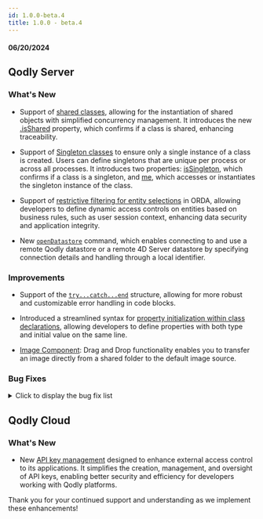 ```yaml
---
id: 1.0.0-beta.4
title: 1.0.0 - beta.4
---
```



#### 06/20/2024


## Qodly Server

<h3> What's New </h3>


- Support of [shared classes](../qodlyScript/basics/lang-classes.md#shared-classes), allowing for the instantiation of shared objects with simplified concurrency management. It introduces the new [.isShared](../qodlyScript/ClassClass.md#isshared) property, which confirms if a class is shared, enhancing traceability. 

- Support of [Singleton classes](../qodlyScript/basics/lang-classes.md#singleton-classes) to ensure only a single instance of a class is created. Users can define singletons that are unique per process or across all processes. It introduces two properties: [isSingleton](../qodlyScript/ClassClass.md#issingleton), which confirms if a class is a singleton, and [me](../qodlyScript/ClassClass.md#me), which accesses or instantiates the singleton instance of the class.

- Support of [restrictive filtering for entity selections](../orda/data.md#restricting-entity-selections) in ORDA, allowing developers to define dynamic access controls on entities based on business rules, such as user session context, enhancing data security and application integrity. 

- New [`openDatastore`](../qodlyScript/commands/openDatastore) command, which enables connecting to and use a remote Qodly datastore or a remote 4D Server datastore by specifying connection details and handling through a local identifier. 



<h3>Improvements </h3>

- Support of the [`try...catch...end`](../qodlyScript/basics/lang-errors.md#trycatchend) structure, allowing for more robust and customizable error handling in code blocks. 

- Introduced a streamlined syntax for [property initialization within class declarations](../qodlyScript/basics/lang-classes.md#initializing-the-property-in-the-declaration-line), allowing developers to define properties with both type and initial value on the same line. 

- [Image Component](../../4DQodlyPro/pageLoaders/components/image.md): Drag and Drop functionality enables you to transfer an image directly from a shared folder to the default image source.


<h3> Bug Fixes </h3>

<details>
<summary>Click to display the bug fix list</summary>

- Fixed an issue where Qodly Server did not handle warning messages properly.
- Fixed an issue that prevented images from being displayed after saving an entity.
- Fixed an issue where aborting a method using the debugger incorrectly reported a network error as the reason for termination.



</details>

## Qodly Cloud

<h3> What's New </h3>

- New [API key management](../console/apiKeys.md) designed to enhance external access control to its applications. It simplifies the creation, management, and oversight of API keys, enabling better security and efficiency for developers working with Qodly platforms.

Thank you for your continued support and understanding as we implement these enhancements!
